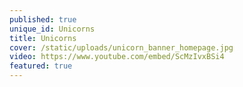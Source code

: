 ```yaml
---
published: true
unique_id: Unicorns
title: Unicorns
cover: /static/uploads/unicorn_banner_homepage.jpg
video: https://www.youtube.com/embed/ScMzIvxBSi4
featured: true
---
```


